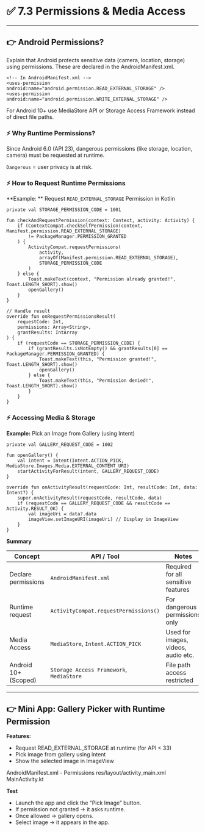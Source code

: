 # ✅  7.3 Permissions & Media Access
---

## 👉 Android Permissions?

Explain that Android protects sensitive data (camera, location, storage) using permissions. These are declared in the AndroidManifest.xml.
```
<!-- In AndroidManifest.xml -->
<uses-permission android:name="android.permission.READ_EXTERNAL_STORAGE" />
<uses-permission android:name="android.permission.WRITE_EXTERNAL_STORAGE" />
```
For Android 10+ use MediaStore API or Storage Access Framework instead of direct file paths.

### ⚡ Why Runtime Permissions?

Since Android 6.0 (API 23), dangerous permissions (like storage, location, camera) must be requested at runtime.

`Dangerous` = user privacy is at risk.

### ⚡ How to Request Runtime Permissions
**Example: **
Request `READ_EXTERNAL_STORAGE` Permission in Kotlin

```
private val STORAGE_PERMISSION_CODE = 1001

fun checkAndRequestPermission(context: Context, activity: Activity) {
    if (ContextCompat.checkSelfPermission(context, Manifest.permission.READ_EXTERNAL_STORAGE)
        != PackageManager.PERMISSION_GRANTED
    ) {
        ActivityCompat.requestPermissions(
            activity,
            arrayOf(Manifest.permission.READ_EXTERNAL_STORAGE),
            STORAGE_PERMISSION_CODE
        )
    } else {
        Toast.makeText(context, "Permission already granted!", Toast.LENGTH_SHORT).show()
        openGallery()
    }
}

// Handle result
override fun onRequestPermissionsResult(
    requestCode: Int,
    permissions: Array<String>,
    grantResults: IntArray
) {
    if (requestCode == STORAGE_PERMISSION_CODE) {
        if (grantResults.isNotEmpty() && grantResults[0] == PackageManager.PERMISSION_GRANTED) {
            Toast.makeText(this, "Permission granted!", Toast.LENGTH_SHORT).show()
            openGallery()
        } else {
            Toast.makeText(this, "Permission denied!", Toast.LENGTH_SHORT).show()
        }
    }
}
```

### ⚡ Accessing Media & Storage

**Example:**
Pick an Image from Gallery (using Intent)
```
private val GALLERY_REQUEST_CODE = 1002

fun openGallery() {
    val intent = Intent(Intent.ACTION_PICK, MediaStore.Images.Media.EXTERNAL_CONTENT_URI)
    startActivityForResult(intent, GALLERY_REQUEST_CODE)
}

override fun onActivityResult(requestCode: Int, resultCode: Int, data: Intent?) {
    super.onActivityResult(requestCode, resultCode, data)
    if (requestCode == GALLERY_REQUEST_CODE && resultCode == Activity.RESULT_OK) {
        val imageUri = data?.data
        imageView.setImageURI(imageUri) // Display in ImageView
    }
}
```

**Summary**

| Concept              | API / Tool                               | Notes                               |
| -------------------- | ---------------------------------------- | ----------------------------------- |
| Declare permissions  | `AndroidManifest.xml`                    | Required for all sensitive features |
| Runtime request      | `ActivityCompat.requestPermissions()`    | For dangerous permissions only      |
| Media Access         | `MediaStore`, `Intent.ACTION_PICK`       | Used for images, videos, audio etc. |
| Android 10+ (Scoped) | `Storage Access Framework`, `MediaStore` | File path access restricted         |

---

## 👉 Mini App: Gallery Picker with Runtime Permission

**Features:**

- Request READ_EXTERNAL_STORAGE at runtime (for API < 33)
- Pick image from gallery using intent
- Show the selected image in ImageView

AndroidManifest.xml - Permissions
res/layout/activity_main.xml
MainActivity.kt

**Test**
- Launch the app and click the “Pick Image” button.
- If permission not granted → it asks runtime.
- Once allowed → gallery opens.
- Select image → it appears in the app.